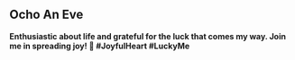 ## Ocho An Eve

**Enthusiastic about life and grateful for the luck that comes my way. Join me in spreading joy! 🌺 #JoyfulHeart #LuckyMe**
